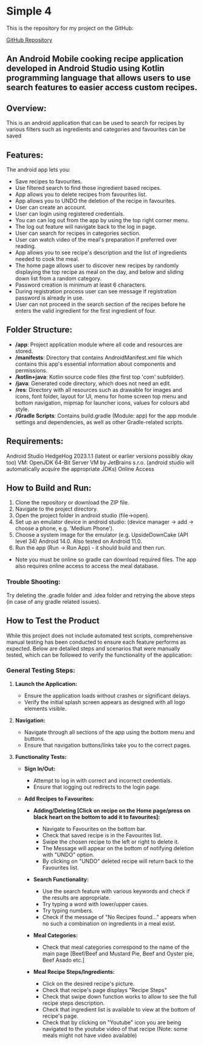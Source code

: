 # Simple 4

This is the repository for my project on the GitHub:

[GitHub Repository](https://github.com/DarjaUmbrasaite/SimpleFour.git)

## An Android Mobile cooking recipe application developed in Android Studio using Kotlin programming language that allows users to use search features to easier access custom recipes.


## Overview:
This is an android application that can be used to search for recipes by various filters such as ingredients and categories and favourites can be saved

## Features:

The android app lets you:

* Save recipes to favourites.
* Use filtered search to find those ingredient based recipes.
* App allows you to delete recipes from favourites list.
* App allows you to UNDO the deletion of the recipe in favourites.
* User can create an account.
* User can login using registered credentials.
* You can can log out from the app by using the top right corner menu.
* The log out feature will navigate back to the log in page.
* User can search for recipes in categories section.
* User can watch video of the meal's preparation if preferred over reading.
* App allows you to see recipe's description and the list of ingredients needed to cook the meal.
* The home page allows user to discover new recipes by randomly displaying the top recipe as meal on the day, and below and sliding down list from a random category.
* Password creation is minimum at least 6 characters.
* During registration process user can see message if registration password is already in use.
* User can not proceed in the search section of the recipes before he enters the valid ingredient for the first ingredient of four.

## Folder Structure:

- **/app**: Project application module where all code and resources are stored.
- **/manifests**: Directory that contains AndroidManifest.xml file which contains this app's essential information about components and permissions.
- **/kotlin+java**: Kotlin source code files (the first top 'com' subfolder).
- **/java**: Generated code directory, which does not need an edit.
- **/res**: Directory with all resources such as drawable for images and icons, font folder, layout for UI, menu for home screen top menu and bottom navigation, mipmap for launcher icons, values for colours abd style.    
- **/Gradle Scripts**: Contains build.gradle (Module: app) for the app module settings and dependencies, as well as other Gradle-related scripts.


## Requirements:
Android Studio HedgeHog 2023.1.1 (latest or earlier versions possibly okay too)
VM: OpenJDK 64-Bit Server VM by JetBrains s.r.o. (android studio will automatically acquire the appropriate JDKs)
Online Access

## How to Build and Run:
1. Clone the repository or download the ZIP file.
2. Navigate to the project directory.
3. Open the project folder in android studio (file->open).
4. Set up an emulator device in android studio: (device manager -> add -> choose a phone, e.g. 'Medium Phone').
5. Choose a system image for the emulator (e.g. UpsideDownCake (API level 34) Android 14.0. Also tested on Android 11.0.
6. Run the app (Run -> Run App) - it should build and then run.

* Note you must be online so gradle can download required files. The app also requires online access to access the meal database.

### Trouble Shooting:
Try deleting the .gradle folder and .idea folder and retrying the above steps (in case of any gradle related issues).

## How to Test the Product

While this project does not include automated test scripts, comprehensive manual testing has been conducted to ensure each feature performs as expected. Below are detailed steps and scenarios that were manually tested, which can be followed to verify the functionality of the application:

### General Testing Steps:
1. **Launch the Application:**
    - Ensure the application loads without crashes or significant delays.
    - Verify the initial splash screen appears as designed with all logo elements visible.

2. **Navigation:**
    - Navigate through all sections of the app using the bottom menu and buttons.
    - Ensure that navigation buttons/links take you to the correct pages.

3. **Functionality Tests:**
    - **Sign In/Out:**
      - Attempt to log in with correct and incorrect credentials.
      - Ensure that logging out redirects to the login page.

    - **Add Recipes to Favourites:**
       - **Adding/Deleting [Click on recipe on the Home page/press on black heart on the bottom to add it to favourites]:**
          - Navigate to Favourites on the bottom bar.
          - Check that saved recipe is in the Favourites list.
          - Swipe the chosen recipe to the left or right to delete it.
          - The Message will appear on the bottom of notifying deletion with "UNDO" option.
          - By clicking on "UNDO" deleted recipe will return back to the Favourites list.

      - **Search Functionality:**
         - Use the search feature with various keywords and check if the results are appropriate.
         - Try typing a word with lower/upper cases.
         - Try typing numbers.
         - Check if the message of "No Recipes found..." appears when no such a combination on ingredients in a meal exist.

      - **Meal Categories:**
         - Check that meal categories correspond to the name of the main page [Beef/Beef and Mustard Pie, Beef and Oyster pie, Beef Asado etc.]

      - **Meal Recipe Steps/Ingredients:**
        - Click on the desired recipe's picture.
        - Check that recipe's page displays "Recipe Steps"
        - Check that swipe down function works to allow to see the full recipe steps description.
        - Check that ingredient list is available to view at the bottom of recipe's page.
        - Check that by clicking on "Youtube" icon you are being navigated to the youtube video of that recipe (Note: some meals might not have video available)





